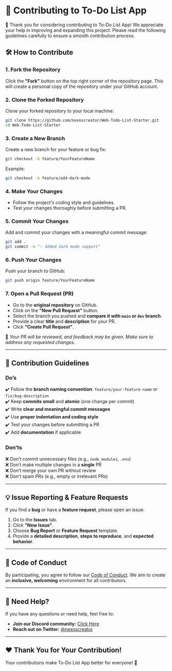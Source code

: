 # 🤝 Contributing to To-Do List App

🚀 Thank you for considering contributing to To-Do List App! We appreciate your help in improving and expanding this project. Please read the following guidelines carefully to ensure a smooth contribution process.

## 🛠 How to Contribute

### 1. Fork the Repository

Click the **"Fork"** button on the top right corner of the repository page. This will create a personal copy of the repository under your GitHub account.

### 2. Clone the Forked Repository

Clone your forked repository to your local machine:

```bash
git clone https://github.com/nexoscreator/Web-Todo-List-Starter.git
cd Web-Todo-List-Starter
```

### 3. Create a New Branch

Create a new branch for your feature or bug fix:

```bash
git checkout -b feature/YourFeatureName
```

Example:

```bash
git checkout -b feature/add-dark-mode
```

### 4. Make Your Changes

- Follow the project's coding style and guidelines.
- Test your changes thoroughly before submitting a PR.

### 5. Commit Your Changes

Add and commit your changes with a meaningful commit message:

```bash
git add .
git commit -m "✨ Added dark mode support"
```

### 6. Push Your Changes

Push your branch to GitHub:

```bash
git push origin feature/YourFeatureName
```

### 7. Open a Pull Request (PR)

- Go to the **original repository** on GitHub.
- Click on the **"New Pull Request"** button.
- Select the branch you pushed and **compare it with `main` or `dev` branch**.
- Provide a clear **title** and **description** for your PR.
- Click **"Create Pull Request"**.

📌 _Your PR will be reviewed, and feedback may be given. Make sure to address any requested changes._

---

## 📌 Contribution Guidelines

### Do’s

✔️ Follow the **branch naming convention**: `feature/your-feature-name` or `fix/bug-description`  
✔️ Keep **commits small** and **atomic** (one change per commit)  
✔️ Write **clear and meaningful commit messages**  
✔️ Use **proper indentation and coding style**  
✔️ Test your changes before submitting a PR  
✔️ Add **documentation** if applicable

### Don’ts

❌ Don’t commit unnecessary files (e.g., `node_modules`, `.env`)  
❌ Don’t make multiple changes in a **single** PR  
❌ Don’t merge your own PR without review  
❌ Don’t spam PRs (e.g., empty or irrelevant PRs)

---

## 💡 Issue Reporting & Feature Requests

If you find a **bug** or have a **feature request**, please open an issue:

1. Go to the **Issues** tab.
2. Click **"New Issue"**.
3. Choose **Bug Report** or **Feature Request** template.
4. Provide a **detailed description**, **steps to reproduce**, and **expected behavior**.

---

## 🔧 Code of Conduct

By participating, you agree to follow our [Code of Conduct](./.github/CODE_OF_CONDUCT.md). We aim to create an **inclusive, welcoming** environment for all contributors.

---

## 🌟 Need Help?

If you have any questions or need help, feel free to:

- **Join our Discord community:** [Click Here](https://discord.gg/H7pVc9aUK2)
- **Reach out on Twitter:** [@nexoscreator](https://twitter.com/nexoscreator)

---

## ❤️ Thank You for Your Contribution!

Your contributions make To-Do List App better for everyone! 🚀
